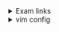 <details><summary>Exam links</summary>
https://killer.sh/dashboard

</p></details>

<details><summary>vim config</summary>
<p>
  
### Q1 | 1% ###
<details><summary>
<p> You have access to multiple clusters from your main terminal through kubectl contexts. Write all those context names into /opt/course/1/contexts. </p>
<p> Next write a command to display the current context into /opt/course/1/context_default_kubectl.sh, the command should use kubectl. </p>
<p> Finally write a second command doing the same thing into /opt/course/1/context_default_no_kubectl.sh, but without the use of kubectl. </p>
</summary>
<p>
  
```bash

```
</p>
</details>

### Q2 | Pods ###
<details><summary>
Create a single Pod of image httpd:2.4.41-alpine in Namespace default. The Pod should be named pod1 and the container should be named pod1-container.
Your manager would like to run a command manually on occasion to output the status of that exact Pod. Please write a command that does this into /opt/course/2/pod1-status-command.sh. The command should use kubectl.
</summary>
<p>
  
```bash
k run pod1 --image=httpd:2.4.41-alpine $dy > 2.yaml
vim 2.yaml
apiVersion: v1
kind: Pod
metadata:
  creationTimestamp: null
  labels:
    run: pod1
  name: pod1
spec:
  containers:
  - image: httpd:2.4.41-alpine
    name: pod1-container # change
k create -f 2.yml
k get pod pod1 -o jsonpath="{.status.phase}" > /opt/course/2/pod1-status-command.sh
```
</p>
</details>

### Q3 | Job ###
<details><summary>
Team Neptune needs a Job template located at /opt/course/3/job.yaml. This Job should run image busybox:1.31.0 and execute sleep 2 && echo done. It should be in namespace neptune, run a total of 3 times and should execute 2 runs in parallel.
Start the Job and check its history. Each pod created by the Job should have the label id: awesome-job. The job should be named neb-new-job and the container neb-new-job-container.
</summary>
<p>
  
```bash
k -n neptune create job neb-new-job --image=busybox:1.31.0 $dy > /opt/course/3/job.yaml -- sh -c "sleep 2 && echo done"
vim /opt/course/3/job.yaml
apiVersion: batch/v1
kind: Job
metadata:
  creationTimestamp: null
  name: neb-new-job
  namespace: neptune      # add
spec:
  completions: 3          # add
  parallelism: 2          # add
  template:
    metadata:
      creationTimestamp: null
      labels:             # add
        id: awesome-job   # add
    spec:
      containers:
      - command:
        - sh
        - -c
        - sleep 2 && echo done
        image: busybox:1.31.0
        name: neb-new-job-container # update
k create -f /opt/course/3/job.yaml
```
</p>
</details>

### Q4 | Helm Management ###
<details><summary>
Team Mercury asked you to perform some operations using Helm, all in Namespace mercury:
<p>1. Delete release internal-issue-report-apiv1</p>
<p>2. Upgrade release internal-issue-report-apiv2 to any newer version of chart bitnami/nginx available</p>
<p>3. Install a new release internal-issue-report-apache of chart bitnami/apache. The Deployment should have two replicas, set these via Helm-values during install</p>
<p>4. There seems to be a broken release, stuck in pending-install state. Find it and delete it</p>
</summary>
<p>
  
```bash
helm -n mercury uninstall internal-issue-report-apiv1
helm repo list; helm repo update; helm search repo nginx; helm -n mercury upgrade internal-issue-report-apiv2 bitnami/nginx
![#f03c15](https://via.placeholder.com/15/f03c15/000000?text=+) `helm show values bitnami/apache | yq e `; helm -n mercury install internal-issue-report-apache bitnami/apache --set replicaCount=2; k -n mercury get deploy internal-issue-report-apache
helm -n mercury list -a | helm -n mercury uninstall internal-issue-report-daniel
```
</p>
</details>

### Q5 | ServiceAccount, Secret ###
<details><summary>
Team Neptune has its own ServiceAccount named neptune-sa-v2 in Namespace neptune. A coworker needs the token from the Secret that belongs to that ServiceAccount. Write the base64 decoded token to file /opt/course/5/token.
</summary>
<p>
  
```bash
k -n neptune get sa neptune-sa-v2 -o yaml | grep secret -A 2
k -n neptune get secret neptune-sa-v2-token-lwhhl -o yaml | base64 -d
OR
k -n neptune describe secret neptune-sa-v2-token-lwhhl
vim /opt/course/5/token #copy part under "token:" here from step above 
```
</p>
</details>

### Q6 | ReadinessProbe ###
<details><summary>
Create a single Pod named pod6 in Namespace default of image busybox:1.31.0. The Pod should have a readiness-probe executing cat /tmp/ready. It should initially wait 5 and periodically wait 10 seconds. This will set the container ready only if the file /tmp/ready exists.
The Pod should run the command touch /tmp/ready && sleep 1d, which will create the necessary file to be ready and then idles. Create the Pod and confirm it starts.
</summary>
<p>
  
```bash
k run pod6 --image=busybox:1.31.0 $dy --command -- sh -c "touch /tmp/ready && sleep 1d" > 6.yaml
vim 6.yml #add spec.containers.readinessProbe and add below that:
exec:                                    # add
  command:                               # add
  - sh                                   # add
  - -c                                   # add
  - cat /tmp/ready                       # add
initialDelaySeconds: 5                   # add
periodSeconds: 10                        # add
k create -f 6.yml
```
</p>
</details>

### Q7 | Pods, Namespaces ###
<details><summary>
<p>The board of Team Neptune decided to take over control of one e-commerce webserver from Team Saturn. The administrator who once setup this webserver is not part of the organisation any longer. All information you could get was that the e-commerce system is called my-happy-shop.</p>
<p>Search for the correct Pod in Namespace saturn and move it to Namespace neptune. It doesn't matter if you shut it down and spin it up again, it probably hasn't any customers anyways.</p>
</summary>
<p>
  
```bash
k -n saturn get pod -o yaml | grep my-happy-shop -A10
k -n saturn get pod webserver-sat-003 -o yaml > 7_webserver-sat-003.yaml
vim 7_webserver-sat-003.yaml #change ns, remove "status:" section, token vol & volMount, & nodeName
k create -f 7_webserver-sat-003.yaml
k -n saturn delete pod webserver-sat-003 $fg
```
</p>
</details>

### Q8 | Deployment, Rollouts ###
<details><summary>
There is an existing Deployment named api-new-c32 in Namespace neptune. A developer did make an update to the Deployment but the updated version never came online. Check the Deployment history and find a revision that works, then rollback to it. Could you tell Team Neptune what the error was so it doesn't happen again?
</summary>
<p>
  
```bash
k -n neptune rollout history deploy api-new-c32
k -n neptune get deploy,pod | grep api-new-c32
k -n neptune describe pod api-new-c32-7d64747c87-zh648 | grep -i error; k -n neptune describe pod api-new-c32-7d64747c87-zh648 | grep -i image
k -n neptune rollout undo deploy api-new-c32
```
</p>
</details>

### Q9 | Pod -> Deployment ###
<details><summary>
<p>In Namespace pluto there is single Pod named holy-api. It has been working okay for a while now but Team Pluto needs it to be more reliable. Convert the Pod into a Deployment with 3 replicas and name holy-api. The raw Pod template file is available at /opt/course/9/holy-api-pod.yaml.</p>
<p>In addition, the new Deployment should set allowPrivilegeEscalation: false and privileged: false for the security context on container level.</p>
<p>Please create the Deployment and save its yaml under /opt/course/9/holy-api-deployment.yaml.</p>
</summary>
<p>

```bash
add below from _`Deployment`_ example yaml.
cp /opt/course/9/holy-api-pod.yaml /opt/course/9/holy-api-deployment.yaml
vim /opt/course/9/holy-api-deployment.yaml #
apiVersion: apps/v1
kind: Deployment
metadata:
  name: holy-api        # name stays the same
  namespace: pluto      # important
spec:
  replicas: 3           # 3 replicas
  selector:
    matchLabels:
      id: holy-api      # set the correct selector
  template:
    # => from here down its the same as the pods metadata: and spec: sections
#add spec.template.spec.containers.securityContext and indented from that add:
  allowPrivilegeEscalation: false  # add
  privileged: false                # add

k -f create /opt/course/9/holy-api-deployment.yaml
k -n pluto delete pod holy-api $fg
```
</p>
</details>

add below from _`Deployment`_ example yaml.

### Q10 | Service, Logs ###
<details><summary>
<p>Team Pluto needs a new cluster internal Service. Create a ClusterIP Service named project-plt-6cc-svc in Namespace pluto. This Service should expose a single Pod named project-plt-6cc-api of image nginx:1.17.3-alpine, create that Pod as well. The Pod should be identified by label project: plt-6cc-api. The Service should use tcp port redirection of 3333:80.</p>

<p>Finally use for example curl from a temporary nginx:alpine Pod to get the response from the Service. Write the response into /opt/course/10/service_test.html. Also check if the logs of Pod project-plt-6cc-api show the request and write those into /opt/course/10/service_test.log.</p>
</summary>
<p>
  
```bash
k -n pluto run project-plt-6cc-api --image=nginx:1.17.3-alpine --labels project=plt-6cc-api
k -n pluto expose pod project-plt-6cc-api --name project-plt-6cc-svc --port 3333 --target-port 80
k run tmp --restart=Never --rm --image=nginx:alpine -i -- curl http://project-plt-6cc-svc.pluto:3333 > /opt/course/10/service_test.html #pipe results from confirming cnxn w/tmp pod
k -n pluto logs project-plt-6cc-api > /opt/course/10/service_test.log
```
</p>
</details>

### Q11 | Working with Containers ###
<details><summary>
During the last monthly meeting you mentioned your strong expertise in container technology. Now the Build&Release team of department Sun is in need of your insight knowledge. There are files to build a container image located at /opt/course/11/image. The container will run a Golang application which outputs information to stdout. You're asked to perform the following tasks:
<ol><li>Change the Dockerfile. The value of the environment variable SUN_CIPHER_ID should be set to the hardcoded value 5b9c1065-e39d-4a43-a04a-e59bcea3e03f</li>
<li>Build the image using Docker, named registry.killer.sh:5000/sun-cipher, tagged as latest and v1-docker, push these to the registry</li>
<li>Build the image using Podman, named registry.killer.sh:5000/sun-cipher, tagged as v1-podman, push it to the registry</li>
<li>Run a container using Podman, which keeps running in the background, named sun-cipher using image registry.killer.sh:5000/sun-cipher:v1-podman. Run the container from k8s@terminal and not root@terminal</li>
<li>Write the logs your container sun-cipher produced into /opt/course/11/logs. Then write a list of all running Podman containers into /opt/course/11/containers</li></ol>
</summary>
<p>
  
```bash
# change line per step 1. Next:
sudo docker build -t registry.killer.sh:5000/sun-cipher:latest -t registry.killer.sh:5000/sun-cipher:v1-docker .
sudo docker push registry.killer.sh:5000/sun-cipher:latest
sudo docker push registry.killer.sh:5000/sun-cipher:v1-docker
podman build -t registry.killer.sh:5000/sun-cipher:v1-podman .
podman push registry.killer.sh:5000/sun-cipher:v1-podman
su - k8s #only if not already k8s@terminal. Or can just 'exit' from root. To go back to root, sudo su w/no pw.
podman run -d --name sun-cipher registry.killer.sh:5000/sun-cipher:v1-podman
podman ps > /opt/course/11/containers
podman logs sun-cipher > /opt/course/11/logs
```
</p>
</details>

### Q12 | Storage, PV, PVC, Pod volume ###
<details><summary>
<p>Create a new PersistentVolume named earth-project-earthflower-pv. It should have a capacity of 2Gi, accessMode ReadWriteOnce, hostPath /Volumes/Data and no storageClassName defined.</p>
<p>Next create a new PersistentVolumeClaim in Namespace earth named earth-project-earthflower-pvc . It should request 2Gi storage, accessMode ReadWriteOnce and should not define a storageClassName. The PVC should bound to the PV correctly.</p>
<p>Finally create a new Deployment project-earthflower in Namespace earth which mounts that volume at /tmp/project-data. The Pods of that Deployment should be of image httpd:2.4.41-alpine.</p>
</summary>
<p>
  
```bash
#vim to edit/modify: 
  12_pv.yml, 12_pvc.yml: https://kubernetes.io/docs/tasks/configure-pod-container/configure-persistent-volume-storage/#create-a-persistentvolume (link within https://kubernetes.io/docs/concepts/storage/persistent-volumes/#persistent-volumes)
  12_dep.yml: application/wordpress/mysql-deployment.yaml (at https://kubernetes.io/docs/tutorials/stateful-application/mysql-wordpress-persistent-volume/)
  
k create -f 12_pv.yml
k create -f 12_pvc.yml
k -n earth get pv,pvc #STATUS: Bound
k create -f 12_dep.yml
k -n earth describe pod project-earthflower-<deployID>-<podID> | grep -A2 Mounts: #verify
```
</p>
</details>

### Q13 | Storage, StorageClass, PVC ###
<details><summary>
Team Moonpie, which has the Namespace moon, needs more storage. Create a new PersistentVolumeClaim named moon-pvc-126 in that namespace. This claim should use a new StorageClass moon-retain with the provisioner set to moon-retainer and the reclaimPolicy set to Retain. The claim should request storage of 3Gi, an accessMode of ReadWriteOnce and should use the new StorageClass.
The provisioner moon-retainer will be created by another team, so it's expected that the PVC will not boot yet. Confirm this by writing the log message from the PVC into file /opt/course/13/pvc-126-reason.
</summary>
<p>
  
```bash
#edit and "k create -f" for sc from template at https://kubernetes.io/docs/concepts/storage/storage-classes/
#edit and "k create -f" for pvc from template at https://kubernetes.io/docs/tasks/configure-pod-container/configure-persistent-volume-storage/#create-a-persistentvolume (link within https://kubernetes.io/docs/concepts/storage/persistent-volumes/#persistent-volumes)
k -n moon describe pvc moon-pvc-126 # and paste "Events:" text sentence into /opt/course/13/pvc-126-reason
```
</p>
</details>

### Q14 | Secret, Secret-Volume, Secret-Env ###
<details><summary>
You need to make changes on an existing Pod in Namespace moon called secret-handler. Create a new Secret secret1 which contains user=test and pass=pwd. The Secret's content should be available in Pod secret-handler as environment variables SECRET1_USER and SECRET1_PASS. The yaml for Pod secret-handler is available at /opt/course/14/secret-handler.yaml.
There is existing yaml for another Secret at /opt/course/14/secret2.yaml, create this Secret and mount it inside the same Pod at /tmp/secret2. Your changes should be saved under /opt/course/14/secret-handler-new.yaml. Both Secrets should only be available in Namespace moon.
</summary>
<p>
  
```bash
k -n moon create secret generic secret1 --from-literal user=test --from-literal pass=pwd
k -n moon -f /opt/course/14/secret2.yaml create
cp /opt/course/14/secret-handler.yaml /opt/course/14/secret-handler-new.yaml
vim /opt/course/14/secret-handler-new.yaml #add the following at the indicated indent level:
#spec.volumes
- name: secret2-volume
  secret:
    secretName: secret2
#spec.containers.volumemounts
- name: secret2-volume
  mountPath: /tmp/secret2
#spec.containers.env
 - name: SECRET1_USER
   valueFrom:
     secretKeyRef:
       name: secret1
       key: user
 - name: SECRET1_PASS
   valueFrom:
     secretKeyRef:
       name: secret1
       key: pass
k delete pod -n moon secret-handler
k create -f /opt/course/14/secret-handler-new.yaml
#verify 1of3:
k -n moon exec secret-handler -- env | grep SECRET1 #should yield:
SECRET1_USER=test
SECRET1_PASS=pwd
#verify 2of2:
k -n moon exec secret-handler -- find /tmp/secret2 #should yield:
/tmp/secret2
/tmp/secret2/..data
/tmp/secret2/key
/tmp/secret2/..2019_09_11_09_03_08.147048594
/tmp/secret2/..2019_09_11_09_03_08.147048594/key
#now that found where 'key' is located, get content of key:
k -n moon exec secret-handler -- cat /tmp/secret2/key #should yield:
12345678
```
</p>
</details>

### Q15 | ConfigMap, Configmap-Volume ###
<details><summary>
Team Moonpie has a nginx server Deployment called web-moon in Namespace moon. Someone started configuring it but it was never completed. To complete please create a ConfigMap called configmap-web-moon-html containing the content of file /opt/course/15/web-moon.html under the data key-name index.html.
The Deployment web-moon is already configured to work with this ConfigMap and serve its content. Test the nginx configuration for example using curl from a temporary nginx:alpine Pod.
</summary>
<p>
  
```bash
k -n moon create configmap configmap-web-moon-html --from-file=index.html=/opt/course/15/web-moon.html
k -n moon rollout restart deploy web-moon # MAY need to delete/recreate for pods to deploy
k -n `ns` run tmp --restart=Never --rm -i --image=nginx:alpine -- curl -m 5 "ClusterIP from 'k -n `ns` get pod -o wide'"
```
</p>
</details>

### Q16 | Logging sidecar ###
<details><summary>
1of3 The Tech Lead of Mercury2D decided its time for more logging, to finally fight all these missing data incidents. There is an existing container named cleaner-con in Deployment cleaner in Namespace mercury. This container mounts a volume and writes logs into a file called cleaner.log. The yaml for the existing Deployment is available at /opt/course/16/cleaner.yaml. Persist your changes at /opt/course/16/cleaner-new.yaml but also make sure the Deployment is running.
</summary>
<p>
  
```bash
cp /opt/course/16/cleaner.yaml /opt/course/16/cleaner-new.yaml
```
</p>
</details>

<details><summary>
2of3 Create a sidecar container named logger-con, image busybox:1.31.0, which mounts the same volume and writes the content of cleaner.log to stdout, you can use the tail -f command for this. This way it can be picked up by kubectl logs.
</summary>
<p>
  
```bash
#vim into cleaner-new.yml and add under spec.template.spec.containers:
- name: logger-con
  image: busybox:1.31.0
  command: ["sh", "-c", "tail -f /var/log/cleaner/cleaner.log"]
  volumeMounts:
  - name: logs
    mountPath: /var/log/cleaner
k apply -f /opt/course/16/cleaner-new.yaml #'...but also make sure the Deployment is running'
```
</p>
</details>

<details><summary>
3of3 Check if the logs of the new container reveal something about the missing data incidents.
</summary>
<p>
  
```bash
k -n mercury logs cleaner-<dep>-<pod> -c logger-con
```
</p>
</details>

### Q17 | InitContainer ###
<details><summary>
1of2 Last lunch you told your coworker from department Mars Inc how amazing InitContainers are. Now he would like to see one in action. There is a Deployment yaml at /opt/course/17/test-init-container.yaml. This Deployment spins up a single Pod of image nginx:1.17.3-alpine and serves files from a mounted volume, which is empty right now.
Create an InitContainer named init-con which also mounts that volume and creates a file index.html with content check this out! in the root of the mounted volume. For this test we ignore that it doesn't contain valid html.
The InitContainer should be using image busybox:1.31.0. 
</summary>
<p>

```bash
cp /opt/course/17/test-init-container.yaml ~/17_test-init-container.yaml
vim 17_test-init-container.yaml #add below under spec.template.spec:
initContainers:
- name: init-con
  image: busybox:1.31.0
  command: ['sh', '-c', 'echo "check this out!" > /tmp/web-content/index.html']
  volumeMounts:
  - name: web-content
    mountPath: /tmp/web-content
k create -f 17_test-init-container.yaml
```
</p>
</details>

<details><summary>
2of2 Test your implementation for example using curl from a temporary nginx:alpine Pod.
</summary>

```bash
k -n mars get pod -o wide # get <test cluster IP>
k run tmp --restart=Never --rm -i --image=nginx:alpine -- curl -m 10 <test cluster IP>
```
NOTE: Path (to index.html in "command") and initContainers.volumeMounts.mountPath must agree but NEED NOT BE identical to answer above. Just don't put mountPath at root! Example:

```
initContainers:
- image: busybox:1.31.0
  name: init-con
  command: ['sh', '-c', 'echo "check this out!" > /test1/index.html']
  volumeMounts:
  - name: web-content
    mountPath: /test1
```

</p>
</details>

### Q18 | Service misconfiguration ###
<details><summary>
There seems to be an issue in Namespace mars where the ClusterIP service manager-api-svc should make the Pods of Deployment manager-api-deployment available inside the cluster.
You can test this with curl manager-api-svc.mars:4444 from a temporary nginx:alpine Pod. Check for the misconfiguration and apply a fix.
</summary>
<p>
  
```bash
1of2:Diagnose
k -n mars get all #All pods STATUS: "Running"; gets you svc NAME:PORT and CLUSTER-IP for later
k -n mars run tmp --restart=Never --rm -i --image=nginx:alpine -- curl -m 5 manager-api-svc:4444 #can't connect to svc
k -n mars get ep #no eps
k -n mars run tmp --restart=Never --rm -i --image=nginx:alpine -- curl -m 5 <test cluster IP> #pod connects
```
</p>
</details>

<details><summary> ... apply a fix.
</summary>
<p>
  
```bash
2of2
k -n mars edit svc #spec.selector should be manager-api-pod
k -n mars run tmp --restart=Never --rm -i --image=nginx:alpine -- curl -m 5 manager-api-svc:4444 #svc works now
k -n mars get ep #eps show now
```
</p>
</details>

### Q19 | Service ClusterIP->NodePort ###
<details><summary>
1of4 In Namespace jupiter you'll find an apache Deployment (with one replica) named jupiter-crew-deploy and a ClusterIP Service called jupiter-crew-svc which exposes it. Change this service to a NodePort one to make it available on all nodes on port 30100.
</summary>
<p>

```bash
k -n jupiter run tmp --restart=Never --rm -i --image=nginx:alpine -- curl -m 5 jupiter-crew-svc:8080 #ClusterIP svc jupiter-crew-svc does work
k -n jupiter edit svc jupiter-crew-svc
nodePort: 30100 #spec.ports
type: NodePort #spec
```
</p>
</details>

<details><summary>
2of4 Test the NodePort Service using the internal IP of all available nodes and the port 30100 using curl, you can reach the internal node IPs directly from your main terminal. 
</summary>
<p>
  
```bash
#must know for ports!: https://nigelpoulton.com/explained-kubernetes-service-ports/?force_isolation=true
k -n jupiter run tmp --restart=Never --rm -i --image=nginx:alpine -- curl -m 5 jupiter-crew-svc:8080 #ClusterIP svc is still internally reachable
```
</p>
</details>

<details><summary>
3of4 On which nodes is the Service reachable? 
</summary>
<p>
  
```bash
k get nodes -o wide #get <masterIP> and <workerIP> for testing whether svc is reachable
curl <masterIP>:30100 && curl <workerIP>:30100 # html><body><h1>It works!</h1></body></html>
```
</p>
</details>

<details><summary>
4of4 On which node is the Pod running?
</summary>
<p>
  
```bash
k -n jupiter get pod jupiter-crew-deploy-<dep>-<pod> -o yaml | grep nodeName #confirm which node pod runs on
```
</p>
</details>

### Q20 | NetworkPolicy ###
<details><summary>
1of2 In Namespace venus you'll find two Deployments named api and frontend. Both Deployments are exposed inside the cluster using Services. Create a NetworkPolicy named np1 which restricts outgoing tcp connections from Deployment frontend and only allows those going to Deployment api. Make sure the NetworkPolicy still allows outgoing traffic on UDP/TCP ports 53 for DNS resolution.
</summary>
<p>
  
```bash
k -n venus exec frontend-<dep>-<pod> -- wget -T 10 -O- www.google.com #works
k -n venus exec frontend-<dep>-<pod> -- wget -T 10 -O- api:2222 #works
vim 20_netpol.yml #copy from documentation and edit as shown
apiVersion: networking.k8s.io/v1
kind: NetworkPolicy
metadata:
  name: np1
  namespace: venus
spec:
  podSelector:
    matchLabels:
      id: frontend    # label of the pods to which this policy applies
  policyTypes:
  - Egress            # only control egress
  egress:
  - to:               # rule 1 - egress only to pods with api label
    - podSelector:   
        matchLabels:
          id: api
  - ports:            # rule 2 - UDP/TCP DNS on port 53 ("-" = OR (without, these would be 1 rule)).
    - port: 53        
      protocol: UDP
    - port: 53        
      protocol: TCP
k create -f 20_netpol.yml
```
</p>
</details>

<details><summary>
2of2 Test using: wget www.google.com and wget api:2222 from a Pod of Deployment frontend.
</summary>
<p>
  
```bash
k -n venus exec frontend-<dep>-<pod> -- wget -T 10 -O- www.google.com #no longer working
k -n venus exec frontend-<dep>-<pod> -- wget -T 10 -O- api:2222 #works
```
</p>
</details>

### Q21 | Requests and Limits, ServiceAccount ###
<details><summary>
Team Neptune needs 3 Pods of image httpd:2.4-alpine, create a Deployment named neptune-10ab for this. The containers should be named neptune-pod-10ab. Each container should have a memory request of 20Mi and a memory limit of 50Mi. Team Neptune has its own ServiceAccount neptune-sa-v2 under which the Pods should run. The Deployment should be in Namespace neptune.
</summary>
<p>
  
```bash
k -n neptune create deploy neptune-10ab --image=httpd:2.4-alpine --replicas=3 $dy > 21.yaml
vim 21.yml
#spec.template.spec:
serviceAccountName: neptune-sa-v2 
#spec.template.spec.containers:
name: neptune-pod-10ab  # change
resources:              # add
  limits:               # add
    memory: 50Mi        # add
  requests:             # add
    memory: 20Mi        # add

```
</p>
</details>

### Q22 | Labels, Annotations ###
<details><summary>
Team Sunny needs to identify some of their Pods in namespace sun. They ask you to add a new label protected: true to all Pods with an existing label type: worker or type: runner. Also add an annotation protected: do not delete this pod to all Pods having the new label protected: true.
</summary>
<p>
  
```bash
k -n sun label pod -l "type in (worker,runner)" protected=true
k -n sun annotate pod -l protected=true protected="do not delete this pod"
```
</p>
</details>

### Preview Question 1 ###
<details><summary>
In Namespace pluto there is a Deployment named project-23-api. It has been working okay for a while but Team Pluto needs it to be more reliable. Implement a liveness-probe which checks the container to be reachable on port 80. Initially the probe should wait 10, periodically 15 seconds.
The original Deployment yaml is available at /opt/course/p1/project-23-api.yaml. Save your changes at /opt/course/p1/project-23-api-new.yaml and apply the changes.
</summary>
<p>
  
```bash
cp /opt/course/p1/project-23-api.yaml /opt/course/p1/project-23-api-new.yaml
vim /opt/course/p1/project-23-api-new.yaml #add below under under spec.template.spec.containers
livenessProbe:
  tcpSocket:
    port: 80
  initialDelaySeconds: 10
  periodSeconds: 15
k delete deploy -n pluto project-23-api 
k create -f /opt/course/p1/project-23-api-new.yaml
```
</p>
</details>

### Preview Question 2 ###
<details><summary>
Team Sun needs a new Deployment named sunny with 4 replicas of image nginx:1.17.3-alpine in Namespace sun. The Deployment and its Pods should use the existing ServiceAccount sa-sun-deploy.
Expose the Deployment internally using a ClusterIP Service named sun-srv on port 9999. The nginx containers should run as default on port 80. The management of Team Sun would like to execute a command to check that all Pods are running on occasion. Write that command into file /opt/course/p2/sunny_status_command.sh. The command should use kubectl.
</summary>
<p>
  
```bash
k create deploy sunny -n sun --image=nginx:1.17.3-alpine --replicas=4 $dy > pq2.ym
pq2.yml
vim pq2.yml # add "serviceAccountName: sa-sun-deploy" under spec.template.spec
k create -f pq2.yml
k expose deploy -n sun sunny --type=ClusterIP --port=80 --target-port=9999 --name=sun-srv
echo "kubectl get pods -l app=sunny -n sun" > /opt/course/p2/sunny_status_command.sh
```
</p>
</details>

### Preview Question 3 ###
<details><summary>
Management of EarthAG recorded that one of their Services stopped working. Dirk, the administrator, left already for the long weekend. All the information they could give you is that it was located in Namespace earth and that it stopped working after the latest rollout. All Services of EarthAG should be reachable from inside the cluster.
Find the Service, fix any issues and confirm its working again. Write the reason of the error into file /opt/course/p3/ticket-654.txt so Dirk knows what the issue was.
</summary>
<p>
  
```bash

```
</p>
</details>
